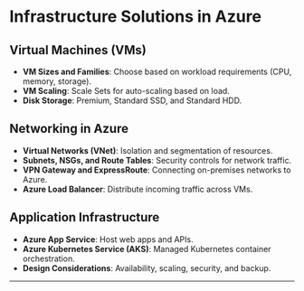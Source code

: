# Infrastructure Solutions in Azure

## Virtual Machines (VMs)
- **VM Sizes and Families**: Choose based on workload requirements (CPU, memory, storage).
- **VM Scaling**: Scale Sets for auto-scaling based on load.
- **Disk Storage**: Premium, Standard SSD, and Standard HDD.

## Networking in Azure
- **Virtual Networks (VNet)**: Isolation and segmentation of resources.
- **Subnets, NSGs, and Route Tables**: Security controls for network traffic.
- **VPN Gateway and ExpressRoute**: Connecting on-premises networks to Azure.
- **Azure Load Balancer**: Distribute incoming traffic across VMs.

## Application Infrastructure
- **Azure App Service**: Host web apps and APIs.
- **Azure Kubernetes Service (AKS)**: Managed Kubernetes container orchestration.
- **Design Considerations**: Availability, scaling, security, and backup.

---
